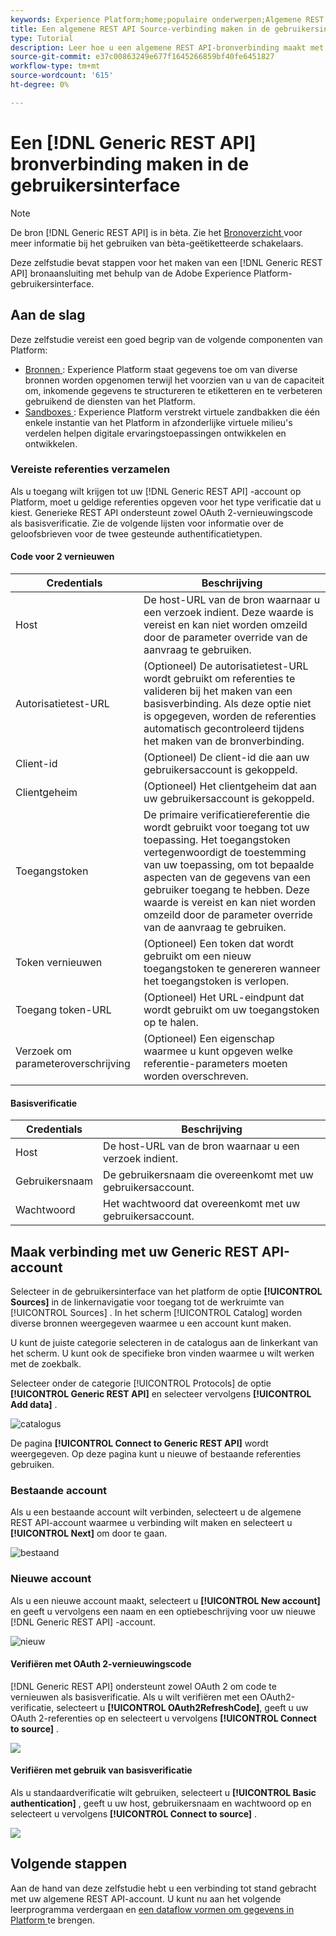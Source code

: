 ```yaml
---
keywords: Experience Platform;home;populaire onderwerpen;Algemene REST API
title: Een algemene REST API Source-verbinding maken in de gebruikersinterface
type: Tutorial
description: Leer hoe u een algemene REST API-bronverbinding maakt met de gebruikersinterface van Adobe Experience Platform.
source-git-commit: e37c00863249e677f1645266859bf40fe6451827
workflow-type: tm+mt
source-wordcount: '615'
ht-degree: 0%

---
```


# Een [!DNL Generic REST API] bronverbinding maken in de gebruikersinterface

>[!NOTE]
>
> De bron [!DNL Generic REST API] is in bèta. Zie het [ Bronoverzicht ](../../../../home.md#terms-and-conditions) voor meer informatie bij het gebruiken van bèta-geëtiketteerde schakelaars.

Deze zelfstudie bevat stappen voor het maken van een [!DNL Generic REST API] bronaansluiting met behulp van de Adobe Experience Platform-gebruikersinterface.

## Aan de slag

Deze zelfstudie vereist een goed begrip van de volgende componenten van Platform:

* [ Bronnen ](../../../../home.md): Experience Platform staat gegevens toe om van diverse bronnen worden opgenomen terwijl het voorzien van u van de capaciteit om, inkomende gegevens te structureren te etiketteren en te verbeteren gebruikend de diensten van het Platform.
* [ Sandboxes ](../../../../../sandboxes/home.md): Experience Platform verstrekt virtuele zandbakken die één enkele instantie van het Platform in afzonderlijke virtuele milieu&#39;s verdelen helpen digitale ervaringstoepassingen ontwikkelen en ontwikkelen.

### Vereiste referenties verzamelen

Als u toegang wilt krijgen tot uw [!DNL Generic REST API] -account op Platform, moet u geldige referenties opgeven voor het type verificatie dat u kiest. Generieke REST API ondersteunt zowel OAuth 2-vernieuwingscode als basisverificatie. Zie de volgende lijsten voor informatie over de geloofsbrieven voor de twee gesteunde authentificatietypen.

#### Code voor 2 vernieuwen

| Credentials | Beschrijving |
| --- | --- |
| Host | De host-URL van de bron waarnaar u een verzoek indient. Deze waarde is vereist en kan niet worden omzeild door de parameter override van de aanvraag te gebruiken. |
| Autorisatietest-URL | (Optioneel) De autorisatietest-URL wordt gebruikt om referenties te valideren bij het maken van een basisverbinding. Als deze optie niet is opgegeven, worden de referenties automatisch gecontroleerd tijdens het maken van de bronverbinding. |
| Client-id | (Optioneel) De client-id die aan uw gebruikersaccount is gekoppeld. |
| Clientgeheim | (Optioneel) Het clientgeheim dat aan uw gebruikersaccount is gekoppeld. |
| Toegangstoken | De primaire verificatiereferentie die wordt gebruikt voor toegang tot uw toepassing. Het toegangstoken vertegenwoordigt de toestemming van uw toepassing, om tot bepaalde aspecten van de gegevens van een gebruiker toegang te hebben. Deze waarde is vereist en kan niet worden omzeild door de parameter override van de aanvraag te gebruiken. |
| Token vernieuwen | (Optioneel) Een token dat wordt gebruikt om een nieuw toegangstoken te genereren wanneer het toegangstoken is verlopen. |
| Toegang token-URL | (Optioneel) Het URL-eindpunt dat wordt gebruikt om uw toegangstoken op te halen. |
| Verzoek om parameteroverschrijving | (Optioneel) Een eigenschap waarmee u kunt opgeven welke referentie-parameters moeten worden overschreven. |


#### Basisverificatie

| Credentials | Beschrijving |
| --- | --- |
| Host | De host-URL van de bron waarnaar u een verzoek indient. |
| Gebruikersnaam | De gebruikersnaam die overeenkomt met uw gebruikersaccount. |
| Wachtwoord | Het wachtwoord dat overeenkomt met uw gebruikersaccount. |

## Maak verbinding met uw Generic REST API-account

Selecteer in de gebruikersinterface van het platform de optie **[!UICONTROL Sources]** in de linkernavigatie voor toegang tot de werkruimte van [!UICONTROL Sources] . In het scherm [!UICONTROL Catalog] worden diverse bronnen weergegeven waarmee u een account kunt maken.

U kunt de juiste categorie selecteren in de catalogus aan de linkerkant van het scherm. U kunt ook de specifieke bron vinden waarmee u wilt werken met de zoekbalk.

Selecteer onder de categorie [!UICONTROL Protocols] de optie **[!UICONTROL Generic REST API]** en selecteer vervolgens **[!UICONTROL Add data]** .

![ catalogus ](../../../../images/tutorials/create/generic-rest/catalog.png)

De pagina **[!UICONTROL Connect to Generic REST API]** wordt weergegeven. Op deze pagina kunt u nieuwe of bestaande referenties gebruiken.

### Bestaande account

Als u een bestaande account wilt verbinden, selecteert u de algemene REST API-account waarmee u verbinding wilt maken en selecteert u **[!UICONTROL Next]** om door te gaan.

![ bestaand ](../../../../images/tutorials/create/generic-rest/existing.png)

### Nieuwe account

Als u een nieuwe account maakt, selecteert u **[!UICONTROL New account]** en geeft u vervolgens een naam en een optiebeschrijving voor uw nieuwe [!DNL Generic REST API] -account.

![ nieuw ](../../../../images/tutorials/create/generic-rest/new.png)

#### Verifiëren met OAuth 2-vernieuwingscode

[!DNL Generic REST API] ondersteunt zowel OAuth 2 om code te vernieuwen als basisverificatie. Als u wilt verifiëren met een OAuth2-verificatie, selecteert u **[!UICONTROL OAuth2RefreshCode]**, geeft u uw OAuth 2-referenties op en selecteert u vervolgens **[!UICONTROL Connect to source]** .

![](../../../../images/tutorials/create/generic-rest/oauth2.png)

#### Verifiëren met gebruik van basisverificatie

Als u standaardverificatie wilt gebruiken, selecteert u **[!UICONTROL Basic authentication]** , geeft u uw host, gebruikersnaam en wachtwoord op en selecteert u vervolgens **[!UICONTROL Connect to source]** .

![](../../../../images/tutorials/create/generic-rest/basic-authentication.png)

## Volgende stappen

Aan de hand van deze zelfstudie hebt u een verbinding tot stand gebracht met uw algemene REST API-account. U kunt nu aan het volgende leerprogramma verdergaan en [ een dataflow vormen om gegevens in Platform ](../../dataflow/protocols.md) te brengen.

